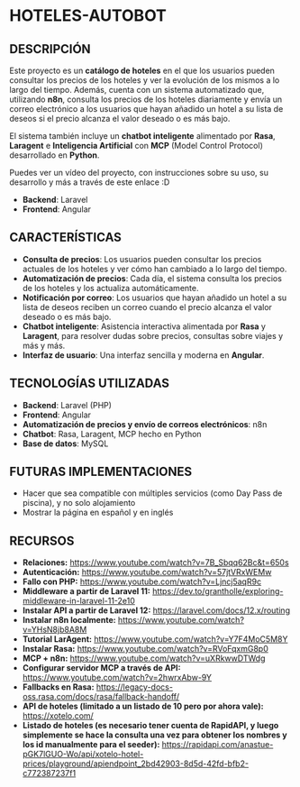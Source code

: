# HOTELES-AUTOBOT

## DESCRIPCIÓN

Este proyecto es un **catálogo de hoteles** en el que los usuarios pueden consultar los precios de los hoteles y ver la evolución de los mismos a lo largo del tiempo. Además, cuenta con un sistema automatizado que, utilizando **n8n**, consulta los precios de los hoteles diariamente y envía un correo electrónico a los usuarios que hayan añadido un hotel a su lista de deseos si el precio alcanza el valor deseado o es más bajo.

El sistema también incluye un **chatbot inteligente** alimentado por **Rasa**, **Laragent** e **Inteligencia Artificial** con **MCP** (Model Control Protocol) desarrollado en **Python**.

Puedes ver un vídeo del proyecto, con instrucciones sobre su uso, su desarrollo y más a través de este enlace :D

- **Backend**: Laravel
- **Frontend**: Angular

## CARACTERÍSTICAS

- **Consulta de precios**: Los usuarios pueden consultar los precios actuales de los hoteles y ver cómo han cambiado a lo largo del tiempo.
- **Automatización de precios**: Cada día, el sistema consulta los precios de los hoteles y los actualiza automáticamente.
- **Notificación por correo**: Los usuarios que hayan añadido un hotel a su lista de deseos reciben un correo cuando el precio alcanza el valor deseado o es más bajo.
- **Chatbot inteligente**: Asistencia interactiva alimentada por **Rasa** y **Laragent**, para resolver dudas sobre precios, consultas sobre viajes y más y más.
- **Interfaz de usuario**: Una interfaz sencilla y moderna en **Angular**.

## TECNOLOGÍAS UTILIZADAS

- **Backend**: Laravel (PHP)
- **Frontend**: Angular
- **Automatización de precios y envío de correos electrónicos**: n8n
- **Chatbot**: Rasa, Laragent, MCP hecho en Python
- **Base de datos**: MySQL

## FUTURAS IMPLEMENTACIONES
- Hacer que sea compatible con múltiples servicios (como Day Pass de piscina), y no solo alojamiento
- Mostrar la página en español y en inglés

## RECURSOS
- **Relaciones:** https://www.youtube.com/watch?v=7B_Sbqq62Bc&t=650s
- **Autenticación:** https://www.youtube.com/watch?v=57jtVRxWEMw
- **Fallo con PHP:** https://www.youtube.com/watch?v=Ljncj5aqR9c
- **Middleware a partir de Laravel 11:** https://dev.to/grantholle/exploring-middleware-in-laravel-11-2e10
- **Instalar API a partir de Laravel 12:** https://laravel.com/docs/12.x/routing
- **Instalar n8n localmente:** https://www.youtube.com/watch?v=YHsN8jb8A8M
- **Tutorial LarAgent:** https://www.youtube.com/watch?v=Y7F4MoC5M8Y
- **Instalar Rasa:** https://www.youtube.com/watch?v=RVoFqxmG8p0
- **MCP + n8n:** https://www.youtube.com/watch?v=uXRkwwDTWdg
- **Configurar servidor MCP a través de API:** https://www.youtube.com/watch?v=2hwrxAbw-9Y
- **Fallbacks en Rasa:** https://legacy-docs-oss.rasa.com/docs/rasa/fallback-handoff/
- **API de hoteles (limitado a un listado de 10 pero por ahora vale):** https://xotelo.com/
- **Listado de hoteles (es necesario tener cuenta de RapidAPI, y luego simplemente se hace la consulta una vez para obtener los nombres y los id manualmente para el seeder):** https://rapidapi.com/anastue-pGK7lGUO-Wo/api/xotelo-hotel-prices/playground/apiendpoint_2bd42903-8d5d-42fd-bfb2-c772387237f1
